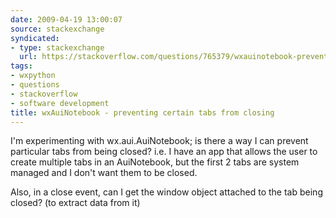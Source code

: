```yaml
---
date: 2009-04-19 13:00:07
source: stackexchange
syndicated:
- type: stackexchange
  url: https://stackoverflow.com/questions/765379/wxauinotebook-preventing-certain-tabs-from-closing
tags:
- wxpython
- questions
- stackoverflow
- software development
title: wxAuiNotebook - preventing certain tabs from closing
---
```


I'm experimenting with wx.aui.AuiNotebook; is there a way I can prevent particular tabs from being closed? i.e. I have an app that allows the user to create multiple tabs in an AuiNotebook, but the first 2 tabs are system managed and I don't want them to be closed.

Also, in a close event, can I get the window object attached to the tab being closed? (to extract data from it)